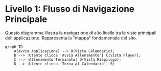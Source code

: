 # Livello 1: Flusso di Navigazione Principale

Questo diagramma illustra la navigazione di alto livello tra le viste principali dell'applicazione. Rappresenta la "mappa" fondamentale del sito.

```mermaid
graph TD
    A[Avvio Applicazione] --> B(Vista Calendario);
    B --> |Utente clicca 'Avvia Allenamento'| C(Vista Player);
    C --> |Allenamento Terminato| D(Vista Riepilogo);
    D --> |Utente clicca 'Torna al Calendario'| B;
```